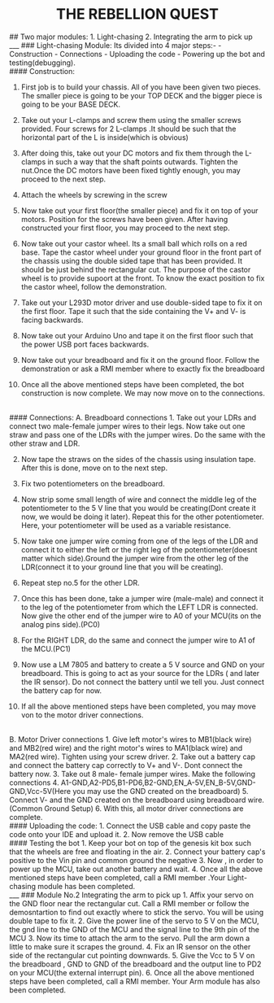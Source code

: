 <h1 align="center">THE REBELLION QUEST</h1>
## Two major modules:
1. Light-chasing
2. Integrating the arm to pick up
<br/>
___
### Light-chasing Module:
Its divided into 4 major steps:-
- Construction
- Connections
- Uploading the code
- Powering up the bot and testing(debugging).
<br/>
#### Construction:

1. First job is to build your chassis. All of you have been given two pieces. The smaller piece is going to be your TOP DECK and the bigger piece is going to be your BASE DECK.

2. Take out your L-clamps and screw them using the smaller screws provided. Four screws for 2 L-clamps .It should be such that the horizontal part of the L is inside(which is obvious)

3. After doing this, take out your DC motors and fix them through the L-clamps in such a way that the shaft points outwards. Tighten the nut.Once the DC motors have been fixed tightly enough, you may proceed to the next step.

4. Attach the wheels by screwing in the screw

5. Now take out your first floor(the smaller piece) and fix it on top of your motors. Position for the screws have been given. After having constructed your first floor, you may proceed to the next step.

6. Now take out your castor wheel. Its a small ball which rolls on a red base. Tape the castor wheel under your ground floor in the front  part of the chassis using the double sided tape that has been provided. It should be just behind the rectangular cut. The purpose of the castor wheel is to provide supoort at the front. To know the exact position to fix the castor wheel, follow the demonstration.

7. Take out your L293D motor driver and use double-sided tape to fix it on the first floor. Tape it such that the side containing the V+ and V- is facing backwards.

8. Now take out your Arduino Uno and tape it on the first floor such that the power USB port faces backwards.

9. Now take out your breadboard and fix it on the ground floor. Follow the demonstration or ask a RMI member where to exactly fix the breadboard

10. Once all the above mentioned steps have been completed, the bot construction is now complete. We may now move on to the connections.
<br/>
#### Connections:
A. Breadboard connections
1. Take out your LDRs and connect two male-female jumper wires to their legs. Now take out one straw and pass one of the LDRs with the jumper wires. Do the same with the other straw and LDR.

2. Now tape the straws on the sides of the chassis using  insulation tape. After this is done, move on to the next step.

3. Fix two potentiometers on the breadboard.

4. Now strip some small length of wire and connect the middle leg of the potentiometer to the 5 V line that you would be creating(Dont create it now, we would be doing it later). Repeat this for the other potentiometer. Here, your potentiometer will be used as a variable resistance.

5. Now take one jumper wire coming from one of the legs of the LDR and connect it to either the left or the right leg of the potentiometer(doesnt matter which side).Ground the jumper wire from the other leg of the LDR(connect it to your ground line that you will be creating).

6. Repeat step no.5 for the other LDR.

7. Once this has been done, take a jumper wire (male-male) and connect it to the leg of the potentiometer from which the LEFT LDR is connected. Now give the other end of the jumper wire to A0 of your MCU(its on the analog pins side).(PC0)

8. For the RIGHT LDR, do the same and connect the jumper wire to A1 of the MCU.(PC1)

9. Now use  a LM 7805 and battery to create a 5 V source and GND on your breadboard. This is going to act as your source for the LDRs ( and later the IR sensor). Do not connect the battery until we tell you. Just connect the battery cap for now.

10. If all the above mentioned steps have been completed, you may move von to the motor driver connections.
<br/>
B. Motor Driver connections
1. Give left motor's wires to MB1(black wire) and MB2(red wire) and the right motor's wires to MA1(black wire) and MA2(red wire). Tighten using your screw driver.
2. Take out a battery cap and connect the battery cap correctly to V+ and V-. Dont connect the battery now.
3. Take out 8 male- female jumper wires. Make the following connections
4. A1-GND,A2-PD5,B1-PD6,B2-GND,EN_A-5V,EN_B-5V,GND-GND,Vcc-5V(Here you may use the GND created on the breadboard)
5. Connect V- and the GND created on the breadboard using breadboard wire.(Common Ground Setup)
6. With this, all motor driver connections are complete.  
<br/>
#### Uploading the code:
1. Connect the USB cable and copy paste the code onto your IDE and upload it.
2. Now remove the USB cable
<br/>
#### Testing the bot
1. Keep your bot on top of the genesis kit box such that the wheels are free and floating in the air.
2. Connect your battery cap's positive to the Vin pin and common ground the negative  
3. Now , in order to power up the MCU, take out another battery and wait.
4. Once all the above mentioned steps have been completed, call a RMI member .Your Light-chasing module has been completed.
<br/>
___
### Module No.2 Integrating the arm to pick up
1. Affix your servo on the GND floor near the rectangular cut. Call a RMI member or follow the demosntartion to find out exactly where to stick the servo. You will be using double tape to fix it.
2. Give the power line of the servo to 5 V on the MCU, the gnd line to the GND of the MCU and the signal line to the 9th pin of the MCU
3. Now its time to attach the arm to the servo. Pull the arm down a little to make sure it scrapes the ground.
4. Fix an IR sensor on the other side of the rectangular cut pointing downwards.
5. Give the Vcc to 5 V on the breadboard , GND to GND of the breadboard and the output line to PD2 on your MCU(the external interrupt pin).
6. Once all the above mentioned steps have been completed, call a RMI member. Your Arm module has also been completed.
